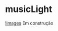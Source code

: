 # musicLight
[!images](https://github.com/csdccarneiro/musicLight/blob/master/images/github/prinCard.jpg)
Em construção
